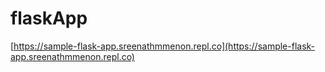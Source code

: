 # flaskApp
[https://sample-flask-app.sreenathmmenon.repl.co](https://sample-flask-app.sreenathmmenon.repl.co)
